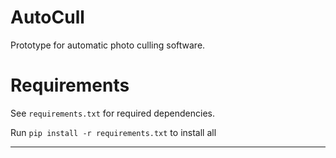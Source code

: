 # AutoCull

Prototype for automatic photo culling software. 

# Requirements
See `requirements.txt` for required dependencies. 

Run `pip install -r requirements.txt` to install all

---



